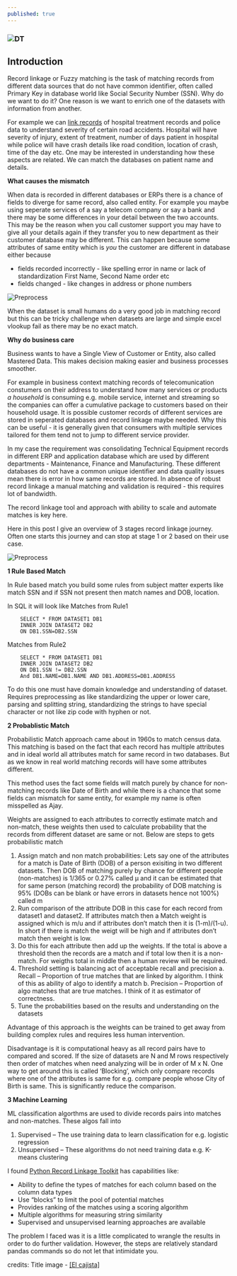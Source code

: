 ```yaml
---
published: true
---
```

### ![DT](/images/compositor-composing-stick-1200.jpg)



## Introduction

Record linkage or Fuzzy matching is the task of matching records from different data sources that do not have common identifier, often called Primary Key in database world like Social Security Number (SSN). Why do we want to do it? One reason is we want to enrich one of the datasets with information from another.

For example we can [link records](https://www.aihw.gov.au/getmedia/bd6300dd-3790-4db1-861c-48147552fa89/riip-7.pdf.aspx?inline=true) of hospital treatment records and police data to understand severity of certain road accidents. Hospital will have severity of injury, extent of treatment, number of days patient in hospital while police will have crash details like road condition, location of crash, time of the day etc. One may be interested in understanding how these aspects are related. We can match the databases on patient name and details.



**What causes the mismatch**

When data is recorded in different databases or ERPs there is a chance of fields to diverge for same record, also called entity. For example you maybe using seperate services of a say a telecom company or say a bank and there may be some differences in your detail between the two accounts. This may be the reason when you call  customer support you may have to give all your details again if they transfer you to new department as their customer database may be different. This can happen because some attributes of same entity which is _you_ the customer are different in database either because
- fields recorded incorrectly - like spelling error in name or lack of standardization First Name, Second Name order etc
- fields changed - like changes in address or phone numbers

![Preprocess](/images/Record-linkage-example.png)

When the dataset is small humans do a very good job in matching record but this can be tricky challenge when datasets are large and simple excel vlookup fail as there may be no exact match. 

**Why do business care**

Business wants to have a Single View of Customer or Entity, also called Mastered Data. This makes decision making easier and business processes smoother.

For example in business context matching records of telecomunication constumers on their address to understand how many services or products _a household_ is consuming e.g. mobile service, internet and streaming so the companies can offer a cumulative package to customers based on their household usage. It is possible customer records of different services are stored in seperated databases and record linkage maybe needed. Why this can be useful - it is generally given that consumers with multiple services tailored for them tend not to jump to different service provider. 

In my case the requirement was consolidating Technical Equipment records in different ERP and application database which are used by different departments - Maintenance, Finance and Manufacturing. These different databases do not have a common unique identifier and data quality issues mean there is error in how same records are stored. In absence of robust record linkage a manual matching and validation is required - this requires lot of bandwidth.

The record linkage tool and approach with ability to scale and automate matches is key here.

Here in this post I give an overview of 3 stages record linkage journey. Often one starts this journey and can stop at stage 1 or 2 based on their use case. 

![Preprocess](/images/3_Stages.JPG)




**1 Rule Based Match**

In Rule based match you build some rules from subject matter experts like match SSN and if SSN not present then match names and DOB, location.

In SQL it will look like
Matches from Rule1

        SELECT * FROM DATASET1 DB1
        INNER JOIN DATASET2 DB2
        ON DB1.SSN=DB2.SSN

Matches from Rule2

        SELECT * FROM DATASET1 DB1
        INNER JOIN DATASET2 DB2
        ON DB1.SSN != DB2.SSN
        And DB1.NAME=DB1.NAME AND DB1.ADDRESS=DB1.ADDRESS 

To do this one must have domain knowledge and understanding of dataset. Requires preprocessing as like standardizing the upper or lower care, parsing and splitting string, standardizing the strings to have special character or not like zip code with hyphen or not.



**2 Probablistic Match**

Probabilistic Match approach came about in 1960s to match census data. This matching is based on the fact that each record has multiple attributes and in ideal world all attributes match for same record in two databases. But as we know in real world matching records will have some attributes different.

This method uses the fact some fields will match purely by chance for non-matching records like Date of Birth and while there is a chance that some fields can mismatch for same entity, for example my name is often misspelled as Ajay. 


Weights are assigned to each attributes to correctly estimate match and non-match, these weights then used to calculate probability that the records from different dataset are same or not. Below are steps to gets probabilistic match

1.	Assign match and non match probabilities: Lets say one of the attributes for a match is Date of Birth (DOB) of a person exisiting in two different datasets. Then DOB of matching purely by chance for different people (non-matches) is 1/365 or 0.27% called µ and it can be estimated that for same person (matching record) the probability of DOB matching is 95% (DOBs can be blank or have errors in datasets hence not 100%) called m
2.	Run comparison of the attribute DOB in this case for each record from dataset1 and dataset2. If attributes match then a Match weight is assigned which is m/u and if attributes don’t match then it is (1-m)/(1-u). In short if there is match the weigt will be high and if attributes don’t match then weight is low.
3.	Do this for each attribute then add up the weights. If the total is above a threshold then the records are a match and if total low then it is a non-match. For weigths total in middle then a human review will be required.
4.	Threshold setting is balancing act of acceptable recall and precision
a.	Recall – Proportion of true matches that are linked by algorithm. I think of this as ability of algo to identify a match
b.	Precision – Proportion of algo matches that are true matches. I think of it as estimator of correctness.
5.	Tune the probabilities based on the results and understanding on the datasets

Advantage of this approach is the weights can be trained to get away from building complex rules and requires less human intervention. 

Disadvantage is it is computational heavy as all record pairs have to compared and scored. If the size of datasets are N and M rows respectively then order of matches when need analyzing will be in order of M x N. One way to get around this is called ‘Blocking’, which only compare records where one of the attributes is same for e.g. compare people whose City of Birth is same. This is significantly reduce the comparison.



**3 Machine Learning**

ML classification algorthms are used to divide records pairs into matches and non-matches. These algos fall into
1.	Supervised – The use training data to learn classification for e.g. logistic regression
2.	Unsupervised – These algorithms do not need training data e.g. K-means clustering

I found [Python Record Linkage Toolkit](https://recordlinkage.readthedocs.io/en/latest/about.html) has capabilities like:

- Ability to define the types of matches for each column based on the column data types
- Use “blocks” to limit the pool of potential matches
- Provides ranking of the matches using a scoring algorithm
- Multiple algorithms for measuring string similarity
- Supervised and unsupervised learning approaches are available


The problem I faced was it is a little complicated to wrangle the results in order to do further validation. However, the steps are relatively standard pandas commands so do not let that intimidate you.

credits: Title image - [[El cajista]]((https://www.oldbookillustrations.com/illustrations/compositor-composing-stick/))
